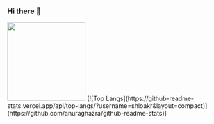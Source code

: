 ### Hi there 👋

<!-- ![visitors](https://visitor-badge.glitch.me/badge?page_id=page.id)

 -->
 <img height="180em" src="https://github-readme-stats.vercel.app/api?username=shloakr&show_icons=true&hide_border=true&&count_private=true&include_all_commits=true" />
[![Top Langs](https://github-readme-stats.vercel.app/api/top-langs/?username=shloakr&layout=compact)](https://github.com/anuraghazra/github-readme-stats)]

[website]: https://ahsankhan.me
[github]: https://github.com/ahsankhan26
[linkedin]: https://www.linkedin.com/in/shloak-rathod-0bb7531b0
[hackerrank]: https://hackerrank.com/ahsankhan26
[instagram]: https://instagram.com/ahsankhan26
[stackoverflow]: https://stackoverflow.com/users/13870209/ahsan-khan


<!--
**shloakr/shloakr** is a ✨ _special_ ✨ repository because its `README.md` (this file) appears on your GitHub profile.

Here are some ideas to get you started:

- 🔭 I’m currently working on ...
- 🌱 I’m currently learning ...
- 👯 I’m looking to collaborate on ...
- 🤔 I’m looking for help with ...
- 💬 Ask me about ...
- 📫 How to reach me: ...
- 😄 Pronouns: ...
- ⚡ Fun fact: ...
-->

